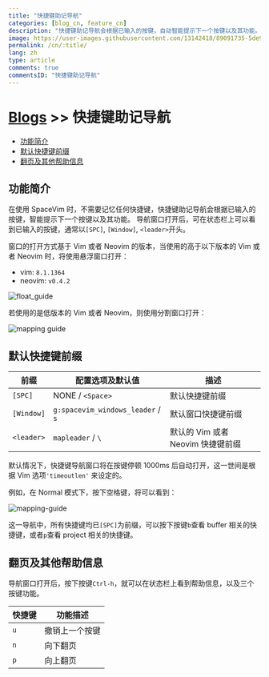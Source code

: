 ```yaml
---
title: "快捷键助记导航"
categories: [blog_cn, feature_cn]
description: "快捷键助记导航会根据已输入的按键，自动智能提示下一个按键以及其功能。"
image: https://user-images.githubusercontent.com/13142418/89091735-5de96a00-d3de-11ea-85e1-b0fc64537836.gif
permalink: /cn/:title/
lang: zh
type: article
comments: true
commentsID: "快捷键助记导航"
---
```


# [Blogs](../blog/) >> 快捷键助记导航

<!-- vim-markdown-toc GFM -->

- [功能简介](#功能简介)
- [默认快捷键前缀](#默认快捷键前缀)
- [翻页及其他帮助信息](#翻页及其他帮助信息)

<!-- vim-markdown-toc -->

## 功能简介

在使用 SpaceVim 时，不需要记忆任何快捷键，快捷键助记导航会根据已输入的按键，智能提示下一个按键以及其功能。
导航窗口打开后，可在状态栏上可以看到已输入的按键，通常以`[SPC]`, `[Window]`, `<leader>`开头。

窗口的打开方式基于 Vim 或者 Neovim 的版本，当使用的高于以下版本的 Vim 或者 Neovim 时，将使用悬浮窗口打开：

- vim: `8.1.1364`
- neovim: `v0.4.2`

![float_guide](https://user-images.githubusercontent.com/13142418/89091735-5de96a00-d3de-11ea-85e1-b0fc64537836.gif)

若使用的是低版本的 Vim 或者 Neovim，则使用分割窗口打开：

![mapping guide](https://user-images.githubusercontent.com/13142418/35568184-9a318082-058d-11e8-9d88-e0eafd1d498d.gif)

## 默认快捷键前缀

| 前缀       | 配置选项及默认值                                      | 描述               |
| ---------- | ----------------------------------------------------- | ------------------ |
| `[SPC]`    | NONE / `<Space>`                                      | 默认快捷键前缀     |
| `[Window]` | `g:spacevim_windows_leader` / `s`                     | 默认窗口快捷键前缀 |
| `<leader>` | `mapleader` / `\` | 默认的 Vim 或者 Neovim 快捷键前缀 |

默认情况下，快捷键导航窗口将在按键停顿 1000ms 后自动打开，这一世间是根据 Vim 选项`'timeoutlen'` 来设定的。

例如，在 Normal 模式下，按下空格键，将可以看到：

![mapping-guide](https://cloud.githubusercontent.com/assets/13142418/25778673/ae8c3168-3337-11e7-8536-ee78d59e5a9c.png)

这一导航中，所有快捷键均已`[SPC]`为前缀，可以按下按键`b`查看 buffer 相关的快捷键，或者`p`查看 project 相关的快捷键。

## 翻页及其他帮助信息

导航窗口打开后，按下按键`Ctrl-h`，就可以在状态栏上看到帮助信息，以及三个按键功能。

| 快捷键 | 功能描述       |
| ------ | -------------- |
| `u`    | 撤销上一个按键 |
| `n`    | 向下翻页       |
| `p`    | 向上翻页       |
